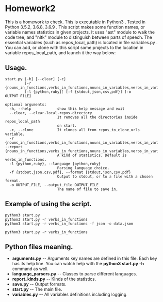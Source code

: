 # Homework2
This is a homework to check.
This is executable in Python3 .
Tested in Python 3.5.2, 3.6.8, 3.6.9 .
This script makes some function names, or variable names statistics in given projects. It uses "ast" module to walk the code tree, and "nltk" module to distinguish between parts of speech. The essential variables (such as repos_local_path) is located in file variables.py . You can add, or clone with this script some projects to the location in variable repos_local_path, and launch it the way below:
## Usage. ##
    start.py [-h] [--clear] [-c]
             [-r {nouns_in_functions,verbs_in_functions,nouns_in_variables,verbs_in_variables}]
             [-l {python,ruby}] [-f {stdout,json,csv,pdf}] [-o OUTPUT_FILE]

    optional arguments:
      -h, --help            show this help message and exit
      --clear, --clear-local-repos-directory
                            It removes all the directories inside repos_local_path
                            on start.
      -c, --clone           It clones all from repos_to_clone_urls variable.
      -r {nouns_in_functions,verbs_in_functions,nouns_in_variables,verbs_in_variables}, --report {nouns_in_functions,verbs_in_functions,nouns_in_variables,verbs_in_variables}
                            A kind of statistics. Default is verbs_in_functions.
      -l {python,ruby}, --language {python,ruby}
                            Parsing language choice.
      -f {stdout,json,csv,pdf}, --format {stdout,json,csv,pdf}
                            Output to stdout, or to a file with a chosen format.
      -o OUTPUT_FILE, --output_file OUTPUT_FILE
                            The name of file to save in.
## Example of using the script. ##
    python3 start.py
    python3 start.py -r verbs_in_functions
    python3 start.py -r verbs_in_functions -f json -o data.json

    python3 start.py -r verbs_in_functions
## Python files meaning. ##
 * **arguments.py** -- Arguments key names are defined in this file. Each key has its help line. You can watch help with the **python3 start.py -h** command as well.
 * **language_parsers.py** -- Classes to parse different languages.
 * **report_kinds.py** -- Kinds of the statistics.
 * **save.py** -- Output formats.
 * **start.py** -- The main file.
 * **variables.py** -- All variables definitions including logging.
